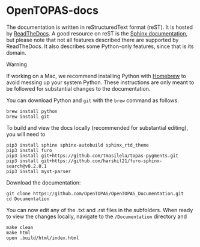 # OpenTOPAS-docs

The documentation is written in reStructuredText format (reST). It is hosted by [ReadTheDocs](https://docs.readthedocs.org). A good resource on reST is the [Sphinx documentation](http://www.sphinx-doc.org), but please note that not all features described there are supported by ReadTheDocs. It also describes some Python-only features, since that is its domain.

> [!WARNING]
> If working on a Mac, we recommend installing Python with [Homebrew](http://brew.sh) to avoid messing up your system Python. These instructions are only meant to be followed for substantial changes to the documentation.

You can download Python and `git` with the `brew` command as follows.

	brew install python
	brew install git

To build and view the docs locally (recommended for substantial editing), you will need to

	pip3 install sphinx sphinx-autobuild sphinx_rtd_theme
	pip3 install furo
 	pip3 install git+https://github.com/tmasilela/topas-pygments.git
	pip3 install git+https://github.com/harshil21/furo-sphinx-search@v0.2.0.1
	pip3 install myst-parser

Download the documentation:

 	git clone https://github.com/OpenTOPAS/OpenTOPAS_Documentation.git
	cd Documentation

You can now edit any of the .txt and .rst files in the subfolders. When ready to view the changes locally, navigate to the `/Documentation` directory and

	make clean
	make html
	open .build/html/index.html
